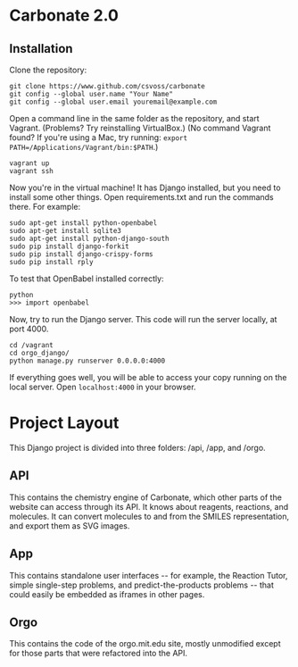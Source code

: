 Carbonate 2.0
=============

Installation
------------

Clone the repository:

    git clone https://www.github.com/csvoss/carbonate
    git config --global user.name "Your Name"
    git config --global user.email youremail@example.com

Open a command line in the same folder as the repository, and start Vagrant. (Problems? Try reinstalling VirtualBox.) (No command Vagrant found? If you're using a Mac, try running: `export PATH=/Applications/Vagrant/bin:$PATH`.)

    vagrant up
    vagrant ssh

Now you're in the virtual machine! It has Django installed, but you need to install some other things. Open requirements.txt and run the commands there. For example:

    sudo apt-get install python-openbabel
    sudo apt-get install sqlite3
    sudo apt-get install python-django-south
    sudo pip install django-forkit
    sudo pip install django-crispy-forms
    sudo pip install rply

To test that OpenBabel installed correctly:

    python
    >>> import openbabel

Now, try to run the Django server. This code will run the server locally, at port 4000.

    cd /vagrant
    cd orgo_django/
    python manage.py runserver 0.0.0.0:4000

If everything goes well, you will be able to access your copy running on the local server. Open `localhost:4000` in your browser.

Project Layout
==============

This Django project is divided into three folders: /api, /app, and /orgo.

API
---
This contains the chemistry engine of Carbonate, which other parts of the website can access through its API. It knows about reagents, reactions, and molecules. It can convert molecules to and from the SMILES representation, and export them as SVG images.

App
---
This contains standalone user interfaces -- for example, the Reaction Tutor, simple single-step problems, and predict-the-products problems -- that could easily be embedded as iframes in other pages.

Orgo
----
This contains the code of the orgo.mit.edu site, mostly unmodified except for those parts that were refactored into the API.

